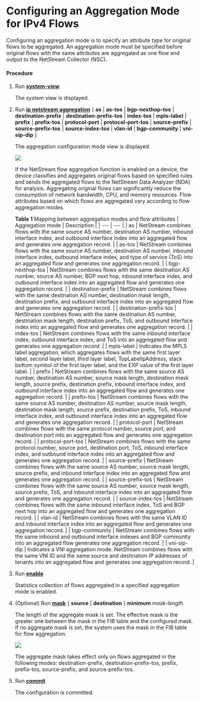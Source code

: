 Configuring an Aggregation Mode for IPv4 Flows
==============================================

Configuring an aggregation mode is to specify an attribute type for original flows to be aggregated. An aggregation mode must be specified before original flows with the same attributes are aggregated as one flow and output to the NetStream Collector (NSC).

#### Procedure

1. Run [**system-view**](cmdqueryname=system-view)
   
   
   
   The system view is displayed.
2. Run [**ip netstream aggregation**](cmdqueryname=ip+netstream+aggregation) { **as** | **as-tos** | **bgp-nexthop-tos** | **destination-prefix** | **destination-prefix-tos** | **index-tos** | **mpls-label** | **prefix** | **prefix-tos** | **protocol-port** | **protocol-port-tos** | **source-prefix** | **source-prefix-tos** | **source-index-tos** | **vlan-id** | **bgp-community** | **vni-sip-dip** }
   
   
   
   The aggregation configuration mode view is displayed.
   
   
   
   ![](../../../../public_sys-resources/note_3.0-en-us.png) 
   
   If the NetStream flow aggregation function is enabled on a device, the device classifies and aggregates original flows based on specified rules and sends the aggregated flows to the NetStream Data Analyzer (NDA) for analysis. Aggregating original flows can significantly reduce the consumption of network bandwidth, CPU, and memory resources. Flow attributes based on which flows are aggregated vary according to flow aggregation modes.
   
   
   **Table 1** Mapping between aggregation modes and flow attributes
   | Aggregation mode | Description |
   | --- | --- |
   | as | NetStream combines flows with the same source AS number, destination AS number, inbound interface index, and outbound interface index into an aggregated flow and generates one aggregation record. |
   | as-tos | NetStream combines flows with the same source AS number, destination AS number, inbound interface index, outbound interface index, and type of service (ToS) into an aggregated flow and generates one aggregation record. |
   | bgp-nexthop-tos | NetStream combines flows with the same destination AS number, source AS number, BGP next hop, inbound interface index, and outbound interface index into an aggregated flow and generates one aggregation record. |
   | destination-prefix | NetStream combines flows with the same destination AS number, destination mask length, destination prefix, and outbound interface index into an aggregated flow and generates one aggregation record. |
   | destination-prefix-tos | NetStream combines flows with the same destination AS number, destination mask length, destination prefix, ToS, and outbound interface index into an aggregated flow and generates one aggregation record. |
   | index-tos | NetStream combines flows with the same inbound interface index, outbound interface index, and ToS into an aggregated flow and generates one aggregation record. |
   | mpls-label | Indicates the MPLS label aggregation, which aggregates flows with the same first layer label, second layer label, third layer label, TopLabelIpAddress, stack bottom symbol of the first layer label, and the EXP value of the first layer label. |
   | prefix | NetStream combines flows with the same source AS number, destination AS number, source mask length, destination mask length, source prefix, destination prefix, inbound interface index, and outbound interface index into an aggregated flow and generates one aggregation record. |
   | prefix-tos | NetStream combines flows with the same source AS number, destination AS number, source mask length, destination mask length, source prefix, destination prefix, ToS, inbound interface index, and outbound interface index into an aggregated flow and generates one aggregation record. |
   | protocol-port | NetStream combines flows with the same protocol number, source port, and destination port into an aggregated flow and generates one aggregation record. |
   | protocol-port-tos | NetStream combines flows with the same protocol number, source port, destination port, ToS, inbound interface index, and outbound interface index into an aggregated flow and generates one aggregation record. |
   | source-prefix | NetStream combines flows with the same source AS number, source mask length, source prefix, and inbound interface index into an aggregated flow and generates one aggregation record. |
   | source-prefix-tos | NetStream combines flows with the same source AS number, source mask length, source prefix, ToS, and inbound interface index into an aggregated flow and generates one aggregation record. |
   | source-index-tos | NetStream combines flows with the same inbound interface index, ToS and BGP next hop into an aggregated flow and generates one aggregation record. |
   | vlan-id | NetStream combines flows with the same VLAN ID and inbound interface index into an aggregated flow and generates one aggregation record. |
   | bgp-community | NetStream combines flows with the same inbound and outbound interface indexes and BGP community into an aggregated flow generates one aggregation record. |
   | vni-sip-dip | Indicates a VNI aggregation mode. NetStream combines flows with the same VNI ID and the same source and destination IP addresses of tenants into an aggregated flow and generates one aggregation record. |
3. Run [**enable**](cmdqueryname=enable)
   
   
   
   Statistics collection of flows aggregated in a specified aggregation mode is enabled.
4. (Optional) Run [**mask**](cmdqueryname=mask) { **source** | **destination** } **minimum** *mask-length*
   
   
   
   The length of the aggregate mask is set. The effective mask is the greater one between the mask in the FIB table and the configured mask. If no aggregate mask is set, the system uses the mask in the FIB table for flow aggregation.
   
   
   
   ![](../../../../public_sys-resources/note_3.0-en-us.png) 
   
   The aggregate mask takes effect only on flows aggregated in the following modes: destination-prefix, destination-prefix-tos, prefix, prefix-tos, source-prefix, and source-prefix-tos.
5. Run [**commit**](cmdqueryname=commit)
   
   
   
   The configuration is committed.